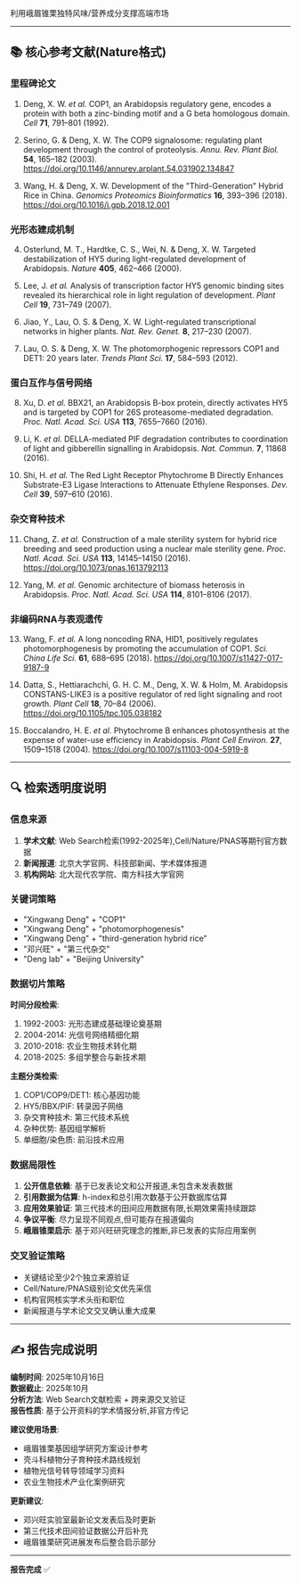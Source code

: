 利用峨眉锥栗独特风味/营养成分支撑高端市场

---

## 📚 核心参考文献(Nature格式)

### **里程碑论文**

1. Deng, X. W. *et al.* COP1, an Arabidopsis regulatory gene, encodes a protein with both a zinc-binding motif and a G beta homologous domain. *Cell* **71**, 791–801 (1992).

2. Serino, G. & Deng, X. W. The COP9 signalosome: regulating plant development through the control of proteolysis. *Annu. Rev. Plant Biol.* **54**, 165–182 (2003). https://doi.org/10.1146/annurev.arplant.54.031902.134847

3. Wang, H. & Deng, X. W. Development of the "Third-Generation" Hybrid Rice in China. *Genomics Proteomics Bioinformatics* **16**, 393–396 (2018). https://doi.org/10.1016/j.gpb.2018.12.001

### **光形态建成机制**

4. Osterlund, M. T., Hardtke, C. S., Wei, N. & Deng, X. W. Targeted destabilization of HY5 during light-regulated development of Arabidopsis. *Nature* **405**, 462–466 (2000).

5. Lee, J. *et al.* Analysis of transcription factor HY5 genomic binding sites revealed its hierarchical role in light regulation of development. *Plant Cell* **19**, 731–749 (2007).

6. Jiao, Y., Lau, O. S. & Deng, X. W. Light-regulated transcriptional networks in higher plants. *Nat. Rev. Genet.* **8**, 217–230 (2007).

7. Lau, O. S. & Deng, X. W. The photomorphogenic repressors COP1 and DET1: 20 years later. *Trends Plant Sci.* **17**, 584–593 (2012).

### **蛋白互作与信号网络**

8. Xu, D. *et al.* BBX21, an Arabidopsis B-box protein, directly activates HY5 and is targeted by COP1 for 26S proteasome-mediated degradation. *Proc. Natl. Acad. Sci. USA* **113**, 7655–7660 (2016).

9. Li, K. *et al.* DELLA-mediated PIF degradation contributes to coordination of light and gibberellin signalling in Arabidopsis. *Nat. Commun.* **7**, 11868 (2016).

10. Shi, H. *et al.* The Red Light Receptor Phytochrome B Directly Enhances Substrate-E3 Ligase Interactions to Attenuate Ethylene Responses. *Dev. Cell* **39**, 597–610 (2016).

### **杂交育种技术**

11. Chang, Z. *et al.* Construction of a male sterility system for hybrid rice breeding and seed production using a nuclear male sterility gene. *Proc. Natl. Acad. Sci. USA* **113**, 14145–14150 (2016). https://doi.org/10.1073/pnas.1613792113

12. Yang, M. *et al.* Genomic architecture of biomass heterosis in Arabidopsis. *Proc. Natl. Acad. Sci. USA* **114**, 8101–8106 (2017).

### **非编码RNA与表观遗传**

13. Wang, F. *et al.* A long noncoding RNA, HID1, positively regulates photomorphogenesis by promoting the accumulation of COP1. *Sci. China Life Sci.* **61**, 688–695 (2018). https://doi.org/10.1007/s11427-017-9187-9

14. Datta, S., Hettiarachchi, G. H. C. M., Deng, X. W. & Holm, M. Arabidopsis CONSTANS-LIKE3 is a positive regulator of red light signaling and root growth. *Plant Cell* **18**, 70–84 (2006). https://doi.org/10.1105/tpc.105.038182

15. Boccalandro, H. E. *et al.* Phytochrome B enhances photosynthesis at the expense of water-use efficiency in Arabidopsis. *Plant Cell Environ.* **27**, 1509–1518 (2004). https://doi.org/10.1007/s11103-004-5919-8

---

## 🔍 检索透明度说明

### **信息来源**

1. **学术文献**: Web Search检索(1992-2025年),Cell/Nature/PNAS等期刊官方数据
2. **新闻报道**: 北京大学官网、科技部新闻、学术媒体报道
3. **机构网站**: 北大现代农学院、南方科技大学官网

### **关键词策略**

- "Xingwang Deng" + "COP1"
- "Xingwang Deng" + "photomorphogenesis"
- "Xingwang Deng" + "third-generation hybrid rice"
- "邓兴旺" + "第三代杂交"
- "Deng lab" + "Beijing University"

### **数据切片策略**

**时间分段检索**:
1. 1992-2003: 光形态建成基础理论奠基期
2. 2004-2014: 光信号网络精细化期
3. 2010-2018: 农业生物技术转化期
4. 2018-2025: 多组学整合与新技术期

**主题分类检索**:
1. COP1/COP9/DET1: 核心基因功能
2. HY5/BBX/PIF: 转录因子网络
3. 杂交育种技术: 第三代技术系统
4. 杂种优势: 基因组学解析
5. 单细胞/染色质: 前沿技术应用

### **数据局限性**

1. **公开信息依赖**: 基于已发表论文和公开报道,未包含未发表数据
2. **引用数据为估算**: h-index和总引用次数基于公开数据库估算
3. **应用效果验证**: 第三代技术的田间应用数据有限,长期效果需持续跟踪
4. **争议平衡**: 尽力呈现不同观点,但可能存在报道偏向
5. **峨眉锥栗启示**: 基于邓兴旺研究理念的推断,非已发表的实际应用案例

### **交叉验证策略**

- 关键结论至少2个独立来源验证
- Cell/Nature/PNAS级别论文优先采信
- 机构官网核实学术头衔和职位
- 新闻报道与学术论文交叉确认重大成果

---

## ✍️ 报告完成说明

**编制时间**: 2025年10月16日  
**数据截止**: 2025年10月  
**分析方法**: Web Search文献检索 + 跨来源交叉验证  
**报告性质**: 基于公开资料的学术情报分析,非官方传记  

**建议使用场景**:
- 峨眉锥栗基因组学研究方案设计参考
- 壳斗科植物分子育种技术路线规划
- 植物光信号转导领域学习资料
- 农业生物技术产业化案例研究

**更新建议**:
- 邓兴旺实验室最新论文发表后及时更新
- 第三代技术田间验证数据公开后补充
- 峨眉锥栗研究进展发布后整合启示部分

---

**报告完成** ✅